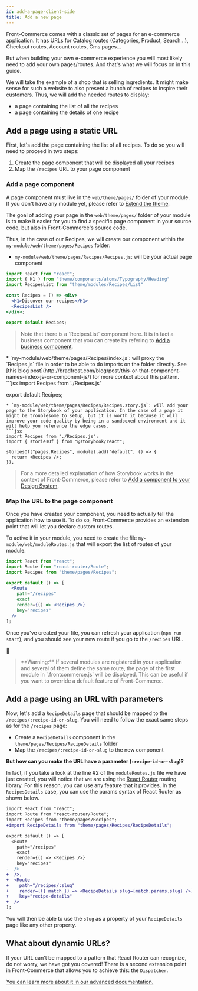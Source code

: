```yaml
---
id: add-a-page-client-side
title: Add a new page
---
```


Front-Commerce comes with a classic set of pages for an e-commerce application.
It has URLs for Catalog routes (Categories, Product, Search…), Checkout routes,
Account routes, Cms pages…

But when building your own e-commerce experience you will most likely need
to add your own pages/routes. And that's what we will focus on in this guide.

We will take the example of a shop that is selling ingredients. It might make
sense for such a website to also present a bunch of recipes to inspire their
customers. Thus, we will add the needed routes to display:

* a page containing the list of all the recipes
* a page containing the details of one recipe

## Add a page using a static URL

First, let's add the page containing the list of all recipes. To do so you will
need to proceed in two steps:

1. Create the page component that will be displayed all your recipes
2. Map the `/recipes` URL to your page component

### Add a page component

A page component must live in the `web/theme/pages/` folder of your module. If you don't have any module yet, please refer to [Extend the theme](extend-the-theme.html).

The goal of adding your page in the `web/theme/pages/` folder of your module is to make it easier for you to find a specific page component in your source code, but also in Front-Commerce's source code.

Thus, in the case of our Recipes, we will create our component within the `my-module/web/theme/pages/Recipes` folder:

* `my-module/web/theme/pages/Recipes/Recipes.js`: will be your actual page component
```jsx
import React from "react";
import { H1 } from "theme/components/atoms/Typography/Heading"
import RecipesList from "theme/modules/Recipes/List"

const Recipes = () => <div>
  <H1>Discover our recipes</H1>
  <RecipesList />
</div>;

export default Recipes;
```
  <blockquote class="note">
  Note that there is a `RecipesList` component here. It is in fact a business component that you can create by refering to <a href="#TODO">Add a business component</a>.
  </blockquote>
* `my-module/web/theme/pages/Recipes/index.js`: will proxy the `Recipes.js` file in order to be able to do imports on the folder directly. See [this blog post](http://bradfrost.com/blog/post/this-or-that-component-names-index-js-or-component-js/) for more context about this pattern.
<!-- TODO add comment about code splitting and link to our documentation -->
```jsx
import Recipes from './Recipes.js'

export default Recipes;
```
* `my-module/web/theme/pages/Recipes/Recipes.story.js`: will add your page to the Storybook of your application. In the case of a page it might be troublesome to setup, but it is worth it because it will improve your code quality by being in a sandboxed environment and it will help you reference the edge cases.
```jsx
import Recipes from "./Recipes.js";
import { storiesOf } from "@storybook/react";

storiesOf("pages.Recipes", module).add("default", () => {
  return <Recipes />;
});
```
  <blockquote class="note">
  For a more detailed explanation of how Storybook works in the context of Front-Commerce, please refer to <a href="add-component-to-storybook.html">Add a component to your Design System</a>.
  </blockquote>

### Map the URL to the page component

Once you have created your component, you need to actually tell the application how to use it. To do so, Front-Commerce provides an extension point that will let you declare custom routes.

To active it in your module, you need to create the file `my-module/web/moduleRoutes.js` that will export the list of routes of your module.

```jsx
import React from "react";
import Route from "react-router/Route";
import Recipes from "theme/pages/Recipes";

export default () => [
  <Route
    path="/recipes"
    exact
    render={() => <Recipes />}
    key="recipes"
  />
];
```

Once you've created your file, you can refresh your application
(`npm run start`), and you should see your new route if you go
to the `/recipes` URL.

🎉

<blockquote class="warning">
    **Warning:** If several modules are registered in your application and several of them define the same route, the page of the first module in `.frontcommerce.js` will be displayed. This can be useful if you want to override a default feature of Front-Commerce.
</blockquote>

## Add a page using an URL with parameters

Now, let's add a `RecipeDetails` page that should be mapped to the
`/recipes/:recipe-id-or-slug`. You will need to follow the exact
same steps as for the `/recipes` page:
* Create a `RecipeDetails` component in the
`theme/pages/Recipes/RecipeDetails` folder
* Map the `/recipes/:recipe-id-or-slug` to the new component

**But how can you make the URL have a parameter (`:recipe-id-or-slug`)?**

In fact, if you take a look at the line #2 of the `moduleRoutes.js` file we have just created, you will notice that we are using the [React Router](https://github.com/ReactTraining/react-router) routing library. For this reason, you can use any feature that it provides. In the `RecipesDetails` case, you can use the params syntax of React Router as shown below.

```diff
import React from "react";
import Route from "react-router/Route";
import Recipes from "theme/pages/Recipes";
+import RecipeDetails from "theme/pages/Recipes/RecipeDetails";

export default () => [
  <Route
    path="/recipes"
    exact
    render={() => <Recipes />}
    key="recipes"
-  />
+  />,
+  <Route
+    path="/recipes/:slug"
+    render={({ match }) => <RecipeDetails slug={match.params.slug} />}
+    key="recipe-details"
+  />
];
```

You will then be able to use the `slug` as a property of your `RecipeDetails` page like any other property.

## What about dynamic URLs?

If your URL can't be mapped to a pattern that React Router can recognize, do not worry,
we have got you covered! There is a second extension point in Front-Commerce that allows you to achieve this: the `Dispatcher`.

[You can learn more about it in our advanced documentation.](../advanced/theme/route-dispatcher.html)
